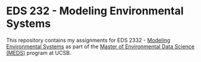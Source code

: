 # EDS 232 - Modeling Environmental Systems
This repository contains my assignments for EDS 2332 - [Modeling Environmental Systems](https://naomitague.github.io/ESM232_course/) as part of the [Master of Environmental Data Science (MEDS)](https://ucsb-meds.github.io/) program at UCSB.
